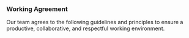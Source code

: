 ### Working Agreement

Our team agrees to the following guidelines and principles to ensure a productive, collaborative, and respectful working environment.
